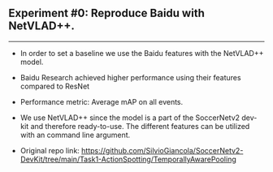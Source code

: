 ## Experiment #0: Reproduce Baidu with NetVLAD++.
---
- In order to set a baseline we use the Baidu features with the NetVLAD++ model. 
- Baidu Research achieved higher performance using their features compared to ResNet 

- Performance metric: Average mAP on all events. 
- We use NetVLAD++ since the model is a part of the SoccerNetv2 dev-kit and therefore ready-to-use. The different features can be utilized with an command line argument.
- Original repo link: https://github.com/SilvioGiancola/SoccerNetv2-DevKit/tree/main/Task1-ActionSpotting/TemporallyAwarePooling
